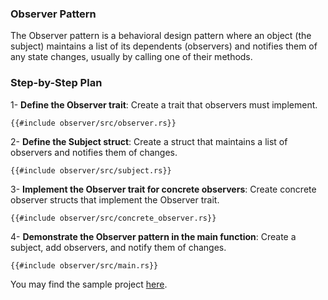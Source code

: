 ### Observer Pattern

The Observer pattern is a behavioral design pattern where an object (the subject) maintains a list of its dependents (observers) and notifies them of any state changes, usually by calling one of their methods.

### Step-by-Step Plan

1- **Define the Observer trait**: Create a trait that observers must implement.

```rust,noplaypen
{{#include observer/src/observer.rs}}
```

2- **Define the Subject struct**: Create a struct that maintains a list of observers and notifies them of changes.

```rust,noplaypen
{{#include observer/src/subject.rs}}
```

3- **Implement the Observer trait for concrete observers**: Create concrete observer structs that implement the Observer trait.

```rust,noplaypen
{{#include observer/src/concrete_observer.rs}}
```

4- **Demonstrate the Observer pattern in the main function**: Create a subject, add observers, and notify them of changes.

```rust,noplaypen
{{#include observer/src/main.rs}}
```

You may find the sample project [here](https://github.com/saltukalakus/idiomatic-rust-snippets/tree/main/src/patterns/behavioral/observer).